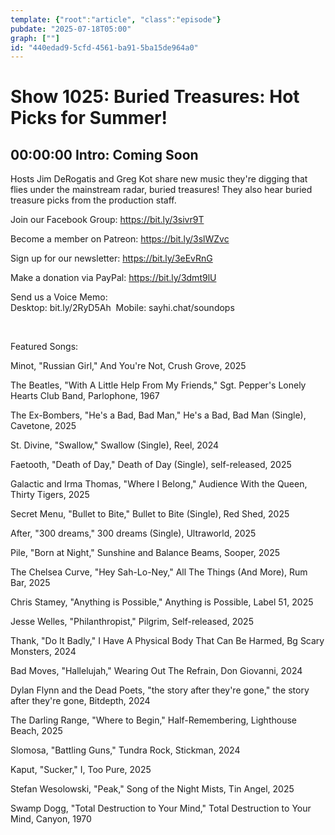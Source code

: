 ```yaml
---
template: {"root":"article", "class":"episode"}
pubdate: "2025-07-18T05:00"
graph: [""]
id: "440edad9-5cfd-4561-ba91-5ba15de964a0"
---
```






# Show 1025: Buried Treasures: Hot Picks for Summer!



## 00:00:00 Intro: Coming Soon

Hosts Jim DeRogatis and Greg Kot share new music they're digging that flies under the mainstream radar, buried treasures! They also hear buried treasure picks from the production staff.

Join our Facebook Group: https://bit.ly/3sivr9T

Become a member on Patreon: https://bit.ly/3slWZvc

Sign up for our newsletter: https://bit.ly/3eEvRnG

Make a donation via PayPal: https://bit.ly/3dmt9lU

Send us a Voice Memo: Desktop: bit.ly/2RyD5Ah  Mobile: sayhi.chat/soundops

 

Featured Songs:

Minot, "Russian Girl," And You're Not, Crush Grove, 2025

The Beatles, "With A Little Help From My Friends," Sgt. Pepper's Lonely Hearts Club Band, Parlophone, 1967

The Ex-Bombers, "He's a Bad, Bad Man," He's a Bad, Bad Man (Single), Cavetone, 2025

St. Divine, "Swallow," Swallow (Single), Reel, 2024

Faetooth, "Death of Day," Death of Day (Single), self-released, 2025

Galactic and Irma Thomas, "Where I Belong," Audience With the Queen, Thirty Tigers, 2025

Secret Menu, "Bullet to Bite," Bullet to Bite (Single), Red Shed, 2025

After, "300 dreams," 300 dreams (Single), Ultraworld, 2025

Pile, "Born at Night," Sunshine and Balance Beams, Sooper, 2025

The Chelsea Curve, "Hey Sah-Lo-Ney," All The Things (And More), Rum Bar, 2025

Chris Stamey, "Anything is Possible," Anything is Possible, Label 51, 2025

Jesse Welles, "Philanthropist," Pilgrim, Self-released, 2025

Thank, "Do It Badly," I Have A Physical Body That Can Be Harmed, Bg Scary Monsters, 2024

Bad Moves, "Hallelujah," Wearing Out The Refrain, Don Giovanni, 2024

Dylan Flynn and the Dead Poets, "the story after they're gone," the story after they're gone, Bitdepth, 2024

The Darling Range, "Where to Begin," Half-Remembering, Lighthouse Beach, 2025

Slomosa, "Battling Guns," Tundra Rock, Stickman, 2024

Kaput, "Sucker," I, Too Pure, 2025

Stefan Wesolowski, "Peak," Song of the Night Mists, Tin Angel, 2025

Swamp Dogg, "Total Destruction to Your Mind," Total Destruction to Your Mind, Canyon, 1970